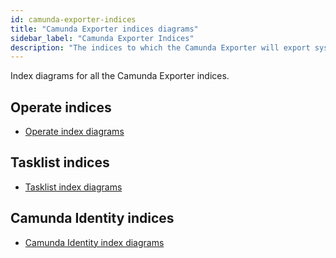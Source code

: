 ```yaml
---
id: camunda-exporter-indices
title: "Camunda Exporter indices diagrams"
sidebar_label: "Camunda Exporter Indices"
description: "The indices to which the Camunda Exporter will export system state information to."
---
```


Index diagrams for all the Camunda Exporter indices.

## Operate indices

- [Operate index diagrams](/self-managed/zeebe-deployment/exporters/index-diagrams/operate-diagrams.md)

## Tasklist indices

- [Tasklist index diagrams](/self-managed/zeebe-deployment/exporters/index-diagrams/tasklist-diagrams.md)

## Camunda Identity indices

- [Camunda Identity index diagrams](/self-managed/zeebe-deployment/exporters/index-diagrams/camunda-diagrams.md)
